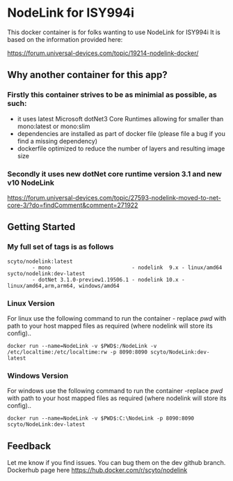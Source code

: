 # NodeLink for ISY994i

This docker container is for folks wanting to use NodeLink for ISY994i
It is based on the information provided here:

https://forum.universal-devices.com/topic/19214-nodelink-docker/

## Why another container for this app?

### Firstly this container strives to be as minimial as possible, as such:

* it uses latest Microsoft dotNet3 Core Runtimes allowing for smaller than mono:latest or mono:slim
* dependencies are installed as part of docker file (please file a bug if you find a missing dependency)
* dockerfile optimized to reduce the number of layers and resulting image size

### Secondly it uses new dotNet core runtime version 3.1 and new v10 NodeLink

https://forum.universal-devices.com/topic/27593-nodelink-moved-to-net-core-3/?do=findComment&comment=271922

## Getting Started

### My full set of tags is as follows

```
scyto/nodelink:latest
        - mono                          - nodelink  9.x - linux/amd64
sycto/nodelink:dev-latest   
        - dotNet 3.1.0-preview1.19506.1 - nodelink 10.x - linux/amd64,arm,arm64, windows/amd64
```

### Linux Version

For linux  use the following command to run the container - replace $pwd$ with path to your host mapped files as required (where nodelink will store its config)..

`docker run --name=NodeLink -v $PWD$:/NodeLink -v /etc/localtime:/etc/localtime:rw -p 8090:8090 scyto/NodeLink:dev-latest`

### Windows Version

For windows use the following command to run the container -replace $pwd$ with path to your host mapped files as required (where nodelink will store its config)..

`docker run --name=NodeLink -v $PWD$:C:\NodeLink -p 8090:8090 scyto/NodeLink:dev-latest`

## Feedback

Let me know if you find issues. You can bug them on the dev github branch. Dockerhub page here https://hub.docker.com/r/scyto/nodelink
